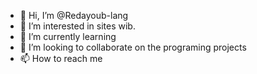 - 👋 Hi, I’m @Redayoub-lang
- 👀 I’m interested in  sites wib.
- 🌱 I’m currently learning 
- 💞️ I’m looking to collaborate on the programing projects
- 📫 How to reach me 

<!---
Redayoub-lang/Redayoub-lang is a ✨ special ✨ repository because its `README.md` (this file) appears on your GitHub profile.
You can click the Preview link to take a look at your changes.
--->
